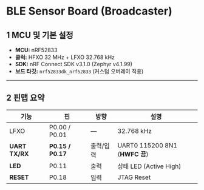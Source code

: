 
# BLE Sensor Board (Broadcaster) 

## 1️ MCU 및 기본 설정 

* **MCU:** nRF52833
* **클럭:** HFXO 32 MHz + LFXO 32.768 kHz
* **SDK:** nRF Connect SDK v3.1.0 (Zephyr v4.1.99)
* **보드 타깃:** `nrf52833dk_nrf52833` (커스텀 오버레이 적용)

---

## 2️ 핀맵 요약

| 기능               | 핀                 | 방향    | 설명                             |
| ---------------- | ----------------- | ----- | ------------------------------ |
| LFXO             | P0.00 / P0.01     | —     | 32.768 kHz                     |
| **UART TX/RX**   | **P0.15 / P0.17** | 출력/입력 | UART0 115200 8N1 (**HWFC 끔**)  |
| **LED**          | P0.11             | 출력    | 상태 LED (Active High)           |
| **RESET**        | P0.18             | 입력    | JTAG Reset                     |